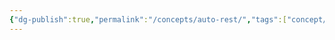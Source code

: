```yaml
---
{"dg-publish":true,"permalink":"/concepts/auto-rest/","tags":["concept/SRE/cloud/azure","review","tool"]}
---
```


